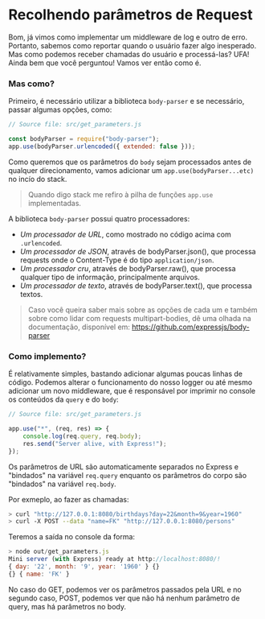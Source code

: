 # Recolhendo parâmetros de Request

Bom, já vimos como implementar um middleware de log e outro de erro. Portanto, sabemos como reportar quando o usuário fazer algo inesperado. Mas como podemos receber chamadas do usuário e processá-las? UFA! Ainda bem que você perguntou! Vamos ver então como é.



### Mas como?

Primeiro, é necessário utilizar a biblioteca `body-parser` e se necessário, passar algumas opções, como:

```js
// Source file: src/get_parameters.js

const bodyParser = require("body-parser");
app.use(bodyParser.urlencoded({ extended: false }));
```

Como queremos que os parâmetros do `body` sejam processados antes de qualquer direcionamento, vamos adicionar um `app.use(bodyParser...etc)` no incío do stack.

> Quando digo stack me refiro à pilha de funções `app.use` implementadas.

A biblioteca `body-parser` possui quatro processadores:

- *Um processador de URL*, como mostrado no código acima com `.urlencoded`.
- *Um processador de JSON*, através de bodyParser.json(), que processa requests onde o Content-Type é do tipo `application/json`.
- *Um processador cru*, através de bodyParser.raw(), que processa qualquer tipo de informação, principalmente arquivos.
- *Um processador de texto*, através de bodyParser.text(), que processa textos.

> Caso você queira saber mais sobre as opções de cada um e também sobre como lidar com requests multipart-bodies, dê uma olhada na documentação, disponível em: https://github.com/expressjs/body-parser 



### Como implemento?

É relativamente simples, bastando adicionar algumas poucas linhas de código. Podemos alterar o funcionamento do nosso logger ou até mesmo adicionar um novo middleware, que é responsável por imprimir no console os conteúdos da `query` e do `body`:

```js
// Source file: src/get_parameters.js

app.use("*", (req, res) => {
    console.log(req.query, req.body);
    res.send("Server alive, with Express!");
});
```

Os parâmetros de URL são automaticamente separados no Express e "bindados" na variável `req.query` enquanto os parâmetros do corpo são "bindados" na variável `req.body`.

Por exmeplo, ao fazer as chamadas:

```sh
> curl "http://127.0.0.1:8080/birthdays?day=22&month=9&year=1960" 
> curl -X POST --data "name=FK" "http://127.0.0.1:8080/persons" 
```

Teremos a saída no console da forma:

```js
> node out/get_parameters.js
Mini server (with Express) ready at http://localhost:8080/!
{ day: '22', month: '9', year: '1960' } {}
{} { name: 'FK' }
```

No caso do GET, podemos ver os parâmetros passados pela URL e no segundo caso, POST, podemos ver que não há nenhum parâmetro de query, mas há parâmetros no body.